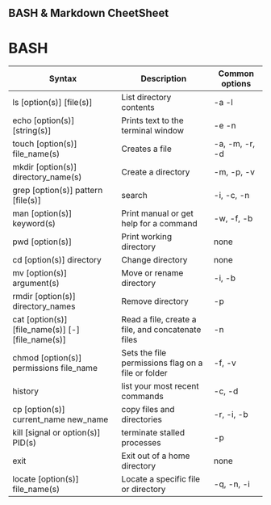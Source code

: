 ## BASH & Markdown CheetSheet
# BASH
| Syntax | Description |Common options |
|--------|-------------|----------------|
| ls [option(s)] [file(s)]|List directory contents|-a -l |
|echo [option(s)] [string(s)]|Prints text to the terminal window|-e -n|
|touch [option(s)] file_name(s)|Creates a file|-a, -m, -r, -d|
|mkdir [option(s)] directory_name(s)|Create a directory| -m, -p, -v|
|grep [option(s)] pattern [file(s)]|search|-i, -c, -n|
|man [option(s)] keyword(s)|Print manual or get help for a command| -w, -f, -b|
|pwd [option(s)] |Print working directory|none|
|cd [option(s)] directory|Change directory|none|
|mv [option(s)] argument(s)|Move or rename directory|-i, -b|
|rmdir [option(s)] directory_names|Remove directory|-p|
|cat [option(s)] [file_name(s)] [-] [file_name(s)]|Read a file, create a file, and concatenate files|-n|
|chmod [option(s)] permissions file_name|Sets the file permissions flag on a file or folder|-f, -v|
|history|list your most recent commands| -c, -d|
| cp [option(s)] current_name new_name|copy files and directories|-r, -i, -b|
| kill [signal or option(s)] PID(s)|terminate stalled processes|-p|
|exit |Exit out of a home directory|none|
|locate [option(s)] file_name(s)|Locate a specific file or directory|-q, -n, -i|

